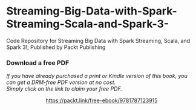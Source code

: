 # Streaming-Big-Data-with-Spark-Streaming-Scala-and-Spark-3-
Code Repository for Streaming Big Data with Spark Streaming, Scala, and Spark 3!; Published by Packt Publishing
### Download a free PDF

 <i>If you have already purchased a print or Kindle version of this book, you can get a DRM-free PDF version at no cost.<br>Simply click on the link to claim your free PDF.</i>
<p align="center"> <a href="https://packt.link/free-ebook/9781787123915">https://packt.link/free-ebook/9781787123915 </a> </p>